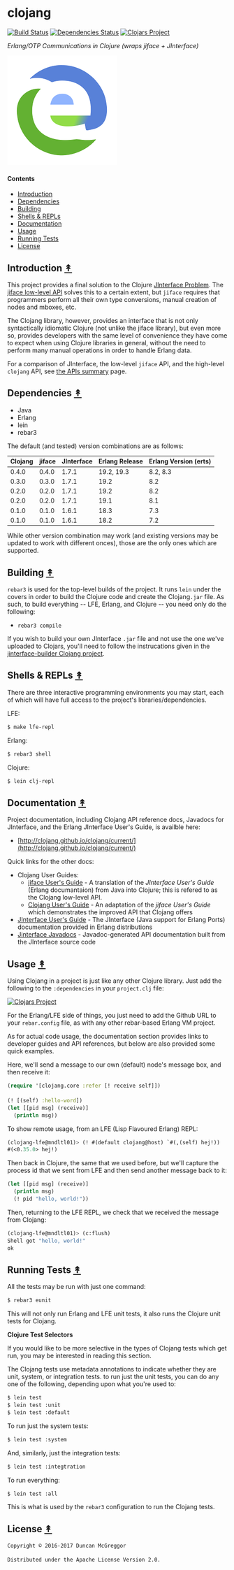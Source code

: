 # clojang
[![Build Status][travis-badge]][travis]
[![Dependencies Status][deps-badge]][deps]
[![Clojars Project][clojars-badge]][clojars]

*Erlang/OTP Communications in Clojure (wraps jiface + JInterface)*

[![Clojang logo][logo]][logo-large]


#### Contents

* [Introduction](#introduction-)
* [Dependencies](#dependencies-)
* [Building](#building-)
* [Shells & REPLs](#shells--repls-)
* [Documentation](#documentation-)
* [Usage](#usage-)
* [Running Tests](#running-tests-)
* [License](#license-)


## Introduction [&#x219F;](#contents)

This project provides a final solution to the Clojure
[JInterface Problem](https://github.com/clojang/jiface/wiki/The-JInterface-Problem).
The [jiface low-level API](https://github.com/clojang/jiface) solves this to a
certain extent, but `jiface` requires that programmers perform all their own type
conversions, manual creation of nodes and mboxes, etc.

The Clojang library, however, provides an interface that is not only
syntactically idiomatic Clojure (not unlike the jiface library), but even more
so, provides developers with the same level of convenience they have come to
expect when using Clojure libraries in general, without the need to perform
many manual operations in order to handle Erlang data.

For a comparison of JInterface, the low-level `jiface` API, and the high-level
`clojang` API, see
[the APIs summary](http://clojang.github.io/jiface/current/05-apis.html) page.


## Dependencies [&#x219F;](#contents)

* Java
* Erlang
* lein
* rebar3

The default (and tested) version combinations are as follows:

| Clojang | jiface | JInterface | Erlang Release | Erlang Version (erts) |
|---------|--------|------------|----------------|-----------------------|
| 0.4.0   | 0.4.0  | 1.7.1      | 19.2, 19.3     | 8.2, 8.3              |
| 0.3.0   | 0.3.0  | 1.7.1      | 19.2           | 8.2                   |
| 0.2.0   | 0.2.0  | 1.7.1      | 19.2           | 8.2                   |
| 0.2.0   | 0.2.0  | 1.7.1      | 19.1           | 8.1                   |
| 0.1.0   | 0.1.0  | 1.6.1      | 18.3           | 7.3                   |
| 0.1.0   | 0.1.0  | 1.6.1      | 18.2           | 7.2                   |

While other version combination may work (and existing versions may be updated
to work with different onces), those are the only ones which are supported.


## Building [&#x219F;](#contents)

`rebar3` is used for the top-level builds of the project. It runs `lein` under
the covers in order to build the Clojure code and create the Clojang`.jar`
file. As such, to build everything -- LFE, Erlang, and Clojure -- you need
only do the following:

* `rebar3 compile`

If you wish to build your own JInterface `.jar` file and not use the one we've
uploaded to Clojars, you'll need to follow the instrucations given in the
[jinterface-builder Clojang project](https://github.com/clojang/jinterface-builder).


## Shells & REPLs [&#x219F;](#contents)

There are three interactive programming environments you may start, each of
which will have full access to the project's libraries/dependencies.

LFE:

```bash
$ make lfe-repl
```

Erlang:

```bash
$ rebar3 shell
```

Clojure:

```bash
$ lein clj-repl
```


## Documentation [&#x219F;](#contents)

Project documentation, including Clojang API reference docs, Javadocs for
JInterface, and the Erlang JInterface User's Guide, is availble here:

* [http://clojang.github.io/clojang/current/](http://clojang.github.io/clojang/current/)

Quick links for the other docs:

* Clojang User Guides:
  * [jiface User's Guide](http://clojang.github.io/jiface/current/10-low-level-api.html) -
    A translation of the *JInterface User's Guide* (Erlang documantaion) from
    Java into Clojure; this is refered to as the Clojang low-level API.
  * [Clojang User's Guide](http://clojang.github.io/clojang/current/20-mid-level-api.html) -
    An adaptation of the *jiface User's Guide* which demonstrates the improved
    API that Clojang offers
* [JInterface User's Guide](http://clojang.github.io/jiface/current/erlang/jinterface_users_guide.html) - The JInterface (Java support for Erlang Ports) documentation provided in
  Erlang distributions
* [Jinterface Javadocs](http://clojang.github.io/jiface/current/erlang/java) -
  Javadoc-generated API documentation built from the JInterface source code


## Usage [&#x219F;](#contents)

Using Clojang in a project is just like any other Clojure library. Just add
the following to the `:dependencies` in your `project.clj` file:

[![Clojars Project][clojars-badge]][clojars]

For the Erlang/LFE side of things, you just need to add the Github URL to your
`rebar.config` file, as with any other rebar-based Erlang VM project.

As for actual code usage, the documentation section provides links to
developer guides and API references, but below are also provided some quick
examples.

Here, we'll send a message to our own (default) node's message box, and then
receive it:

```clj
(require '[clojang.core :refer [! receive self]])

(! [(self) :hello-word])
(let [[pid msg] (receive)]
  (println msg))
```

To show remote usage, from an LFE (Lisp Flavoured Erlang) REPL:

```cl
(clojang-lfe@mndltl01)> (! #(default clojang@host) `#(,(self) hej!))
#(<0.35.0> hej!)
```

Then back in Clojure, the same that we used before, but we'll capture the
process id that we sent from LFE and then send another message back to it:

```clj
(let [[pid msg] (receive)]
  (println msg)
  (! pid "hello, world!"))
```

Then, returning to the LFE REPL, we check that we received the message from
Clojang:

```cl
(clojang-lfe@mndltl01)> (c:flush)
Shell got "hello, world!"
ok
```


## Running Tests [&#x219F;](#contents)

All the tests may be run with just one command:

```bash
$ rebar3 eunit
```

This will not only run Erlang and LFE unit tests, it also runs the Clojure
unit tests for Clojang.

**Clojure Test Selectors**

If you would like to be more selective in the types of Clojang tests which get
run, you may be interested in reading this section.

The Clojang tests use metadata annotations to indicate whether they are unit,
system, or integration tests. to run just the unit tests, you can do any one
of the following, depending upon what you're used to:

```bash
$ lein test
$ lein test :unit
$ lein test :default
```

To run just the system tests:

```bash
$ lein test :system
```

And, similarly, just the integration tests:

```bash
$ lein test :integtration
```

To run everything:

```bash
$ lein test :all
```

This is what is used by the `rebar3` configuration to run the Clojang tests.


## License [&#x219F;](#contents)

```
Copyright © 2016-2017 Duncan McGreggor

Distributed under the Apache License Version 2.0.
```


<!-- Named page links below: /-->

[travis]: https://travis-ci.org/clojang/clojang
[travis-badge]: https://travis-ci.org/clojang/clojang.png?branch=master
[deps]: http://jarkeeper.com/clojang/clojang
[deps-badge]: http://jarkeeper.com/clojang/clojang/status.svg
[clojars]: https://clojars.org/clojang/clojang
[clojars-badge]: https://img.shields.io/clojars/v/clojang/clojang.svg
[logo]: https://github.com/clojang/resources/blob/master/images/logo-5-250x.png
[logo-large]: https://github.com/clojang/resources/blob/master/images/logo-5-1000x.png
